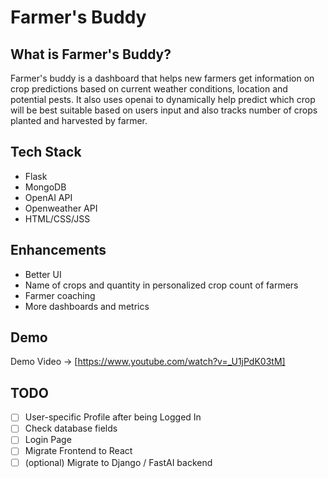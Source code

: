 # Farmer's Buddy

## What is Farmer's Buddy?
Farmer's buddy is a dashboard that helps new farmers get information on crop predictions based on current weather conditions, location and potential pests. It also uses openai to dynamically help predict which crop will be best suitable based on users input and also tracks number of crops planted and harvested by farmer.

## Tech Stack
- Flask
- MongoDB
- OpenAI API
- Openweather API
- HTML/CSS/JSS

## Enhancements
- Better UI
- Name of crops and quantity in personalized crop count of farmers
- Farmer coaching
- More dashboards and metrics

## Demo

Demo Video -> [https://www.youtube.com/watch?v=_U1jPdK03tM]

## TODO

- [ ] User-specific Profile after being Logged In
- [ ] Check database fields
- [ ] Login Page
- [ ] Migrate Frontend to React
- [ ] (optional) Migrate to Django / FastAI backend
